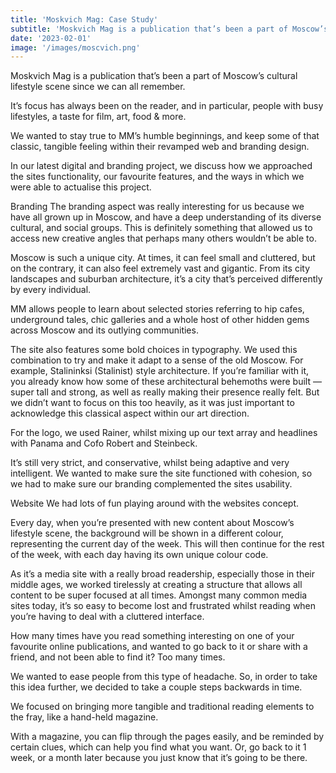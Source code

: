```yaml
---
title: 'Moskvich Mag: Case Study'
subtitle: 'Moskvich Mag is a publication that’s been a part of Moscow’s cultural lifestyle scene since we can all remember.'
date: '2023-02-01'
image: '/images/moscvich.png'
---
```


Moskvich Mag is a publication that’s been a part of Moscow’s cultural lifestyle scene since we can all remember.

It’s focus has always been on the reader, and in particular, people with busy lifestyles, a taste for film, art, food & more.

We wanted to stay true to MM’s humble beginnings, and keep some of that classic, tangible feeling within their revamped web and branding design.

In our latest digital and branding project, we discuss how we approached the sites functionality, our favourite features, and the ways in which we were able to actualise this project.

Branding
The branding aspect was really interesting for us because we have all grown up in Moscow, and have a deep understanding of its diverse cultural, and social groups. This is definitely something that allowed us to access new creative angles that perhaps many others wouldn’t be able to.

Moscow is such a unique city. At times, it can feel small and cluttered, but on the contrary, it can also feel extremely vast and gigantic. From its city landscapes and suburban architecture, it’s a city that’s perceived differently by every individual.

MM allows people to learn about selected stories referring to hip cafes, underground tales, chic galleries and a whole host of other hidden gems across Moscow and its outlying communities.

The site also features some bold choices in typography. We used this combination to try and make it adapt to a sense of the old Moscow. For example, Stalininksi (Stalinist) style architecture. If you’re familiar with it, you already know how some of these architectural behemoths were built — super tall and strong, as well as really making their presence really felt. But we didn’t want to focus on this too heavily, as it was just important to acknowledge this classical aspect within our art direction.

For the logo, we used Rainer, whilst mixing up our text array and headlines with Panama and Cofo Robert and Steinbeck.

It’s still very strict, and conservative, whilst being adaptive and very intelligent.
We wanted to make sure the site functioned with cohesion, so we had to make sure our branding complemented the sites usability.

Website
We had lots of fun playing around with the websites concept.

Every day, when you’re presented with new content about Moscow’s lifestyle scene, the background will be shown in a different colour, representing the current day of the week. This will then continue for the rest of the week, with each day having its own unique colour code.

As it’s a media site with a really broad readership, especially those in their middle ages, we worked tirelessly at creating a structure that allows all content to be super focused at all times.
Amongst many common media sites today, it’s so easy to become lost and frustrated whilst reading when you’re having to deal with a cluttered interface.

How many times have you read something interesting on one of your favourite online publications, and wanted to go back to it or share with a friend, and not been able to find it? Too many times.

We wanted to ease people from this type of headache.
So, in order to take this idea further, we decided to take a couple steps backwards in time.

We focused on bringing more tangible and traditional reading elements to the fray, like a hand-held magazine.

With a magazine, you can flip through the pages easily, and be reminded by certain clues, which can help you find what you want. Or, go back to it 1 week, or a month later because you just know that it’s going to be there.